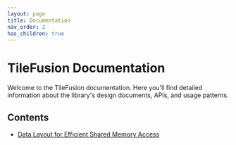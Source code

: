 ```yaml
---
layout: page
title: Documentation
nav_order: 2
has_children: true
---
```


# TileFusion Documentation

Welcome to the TileFusion documentation. Here you'll find detailed information about the library's design documents, APIs, and usage patterns.

## Contents

- [Data Layout for Efficient Shared Memory Access](tiles_in_shared_memory.md)
